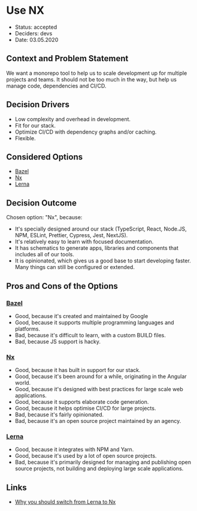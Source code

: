# Use NX

- Status: accepted
- Deciders: devs
- Date: 03.05.2020

## Context and Problem Statement

We want a monorepo tool to help us to scale development up for multiple projects and teams. It should not be too much in the way, but help us manage code, dependencies and CI/CD.

## Decision Drivers

- Low complexity and overhead in development.
- Fit for our stack.
- Optimize CI/CD with dependency graphs and/or caching.
- Flexible.

## Considered Options

- [Bazel](https://bazel.build/)
- [Nx](https://nx.dev/)
- [Lerna](https://lerna.js.org/)

## Decision Outcome

Chosen option: "Nx", because:

- It's specially designed around our stack (TypeScript, React, Node.JS, NPM, ESLint, Prettier, Cypress, Jest, NextJS).
- It's relatively easy to learn with focused documentation.
- It has schematics to generate apps, libraries and components that includes all of our tools.
- It is opinionated, which gives us a good base to start developing faster. Many things can still be configured or extended.

## Pros and Cons of the Options

### [Bazel](https://bazel.build/)

- Good, because it's created and maintained by Google
- Good, because it supports multiple programming languages and platforms.
- Bad, because it's difficult to learn, with a custom BUILD files.
- Bad, because JS support is hacky.

### [Nx](https://nx.dev/)

- Good, because it has built in support for our stack.
- Good, because it's been around for a while, originating in the Angular world.
- Good, because it's designed with best practices for large scale web applications.
- Good, because it supports elaborate code generation.
- Good, because it helps optimise CI/CD for large projects.
- Bad, because it's fairly opinionated.
- Bad, because it's an open source project maintained by an agency.

### [Lerna](https://lerna.js.org/)

- Good, because it integrates with NPM and Yarn.
- Good, because it's used by a lot of open source projects.
- Bad, because it's primarily designed for managing and publishing open source projects, not building and deploying large scale applications.

## Links

- [Why you should switch from Lerna to Nx](https://blog.nrwl.io/why-you-should-switch-from-lerna-to-nx-463bcaf6821)
